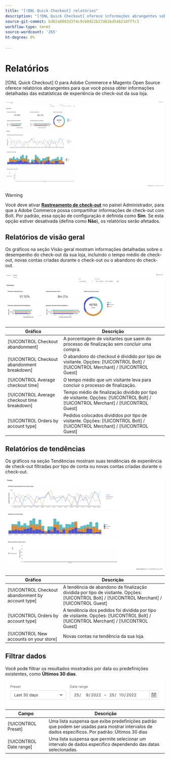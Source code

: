 ```yaml
---
title: "[!DNL Quick Checkout] relatórios"
description: "[!DNL Quick Checkout] oferece informações abrangentes sobre relatórios."
source-git-commit: bd02a8083d3f4c9cb0422b27d61bd5462187ffc3
workflow-type: tm+mt
source-wordcount: '265'
ht-degree: 0%

---
```



# Relatórios

[!DNL Quick Checkout] O para Adobe Commerce e Magento Open Source oferece relatórios abrangentes para que você possa obter informações detalhadas das estatísticas de experiência de check-out da sua loja.

![Exibição de relatórios](assets/reports-view-big-checkout.png)

>[!WARNING]
>
> Você deve ativar [**Rastreamento de check-out**](../quick-checkout/settings-quick-checkout.md) no painel Administrador, para que a Adobe Commerce possa compartilhar informações de check-out com Bolt. Por padrão, essa opção de configuração é definida como **Sim**. Se esta opção estiver desativada (defina como **Não**), os relatórios serão afetados.

## Relatórios de visão geral

Os gráficos na seção Visão geral mostram informações detalhadas sobre o desempenho do check-out da sua loja, incluindo o tempo médio de check-out, novas contas criadas durante o check-out ou o abandono do check-out.

![Visão geral dos relatórios](assets/overview-report-checkout.png)

| Gráfico | Descrição |
|---|---|
| [!UICONTROL Checkout abandonment] | A porcentagem de visitantes que saem do processo de finalização sem concluir uma compra. |
| [!UICONTROL Checkout abandonment breakdown] | O abandono do checkout é dividido por tipo de visitante. Opções: [!UICONTROL Bolt] / [!UICONTROL Merchant] / [!UICONTROL Guest] |
| [!UICONTROL Average checkout time] | O tempo médio que um visitante leva para concluir o processo de finalização. |
| [!UICONTROL Average checkout time breakdown] | Tempo médio de finalização dividido por tipo de visitante. Opções: [!UICONTROL Bolt] / [!UICONTROL Merchant] / [!UICONTROL Guest] |
| [!UICONTROL Orders by account type] | Pedidos colocados divididos por tipo de visitante. Opções: [!UICONTROL Bolt] / [!UICONTROL Merchant] / [!UICONTROL Guest] |

## Relatórios de tendências

Os gráficos na seção Tendências mostram suas tendências de experiência de check-out filtradas por tipo de conta ou novas contas criadas durante o check-out.

![Tendências dos relatórios](assets/trends-report-checkout.png)

| Gráfico | Descrição |
|---|---|
| [!UICONTROL Checkout abandonment by account type] | A tendência de abandono de finalização dividida por tipo de visitante. Opções: [!UICONTROL Bolt] / [!UICONTROL Merchant] / [!UICONTROL Guest] |
| [!UICONTROL Orders by account type] | A tendência dos pedidos foi dividida por tipo de visitante. Opções: [!UICONTROL Bolt] / [!UICONTROL Merchant] / [!UICONTROL Guest] |
| [!UICONTROL New accounts on your store] | Novas contas na tendência da sua loja. |

## Filtrar dados

Você pode filtrar os resultados mostrados por data ou predefinições existentes, como **Últimos 30 dias**.

![Exibição de filtro](assets/filter-view.png)

| Campo | Descrição |
|---|---|
| [!UICONTROL Preset] | Uma lista suspensa que exibe predefinições padrão que podem ser usadas para mostrar intervalos de dados específicos. Por padrão: Últimos 30 dias |
| [!UICONTROL Date range] | Uma lista suspensa que permite selecionar um intervalo de dados específico dependendo das datas selecionadas. |

